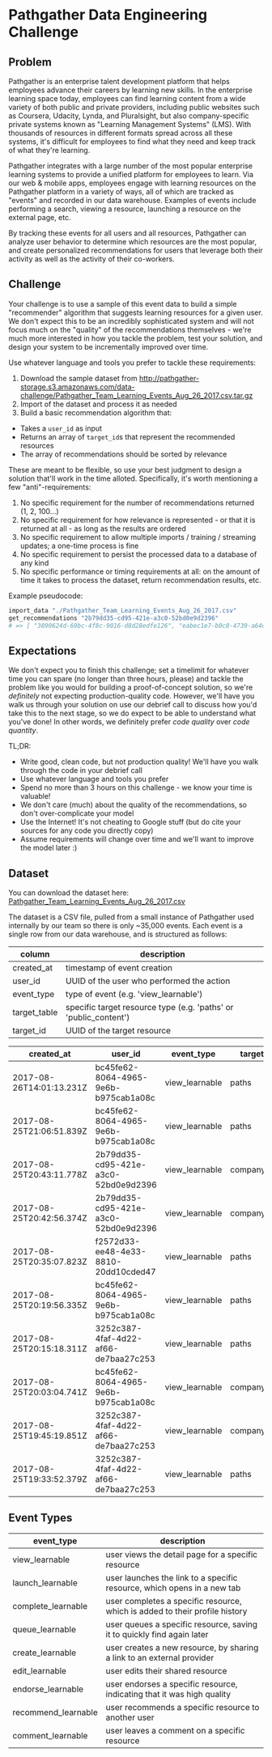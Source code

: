 # Pathgather Data Engineering Challenge

## Problem
Pathgather is an enterprise talent development platform that helps employees advance their careers by learning new skills. In the enterprise learning space today, employees can find learning content from a wide variety of both public and private providers, including public websites such as Coursera, Udacity, Lynda, and Pluralsight, but also company-specific private systems known as "Learning Management Systems" (LMS). With thousands of resources in different formats spread across all these systems, it's difficult for employees to find what they need and keep track of what they're learning.

Pathgather integrates with a large number of the most popular enterprise learning systems to provide a unified platform for employees to learn. Via our web & mobile apps, employees engage with learning resources on the Pathgather platform in a variety of ways, all of which are tracked as "events" and recorded in our data warehouse. Examples of events include performing a search, viewing a resource, launching a resource on the external page, etc.

By tracking these events for all users and all resources, Pathgather can analyze user behavior to determine which resources are the most popular, and create personalized recommendations for users that leverage both their activity as well as the activity of their co-workers.

## Challenge
Your challenge is to use a sample of this event data to build a simple "recommender" algorithm that suggests learning resources for a given user. We don't expect this to be an incredibly sophisticated system and will not focus much on the "quality" of the recommendations themselves - we're much more interested in how you tackle the problem, test your solution, and design your system to be incrementally improved over time.

Use whatever language and tools you prefer to tackle these requirements:
1. Download the sample dataset from http://pathgather-storage.s3.amazonaws.com/data-challenge/Pathgather_Team_Learning_Events_Aug_26_2017.csv.tar.gz
2. Import of the dataset and process it as needed
3. Build a basic recommendation algorithm that:
*  Takes a `user_id` as input
*  Returns an array of `target_id`s that represent the recommended resources
*  The array of recommendations should be sorted by relevance

These are meant to be flexible, so use your best judgment to design a solution that'll work in the time alloted. Specifically, it's worth mentioning a few "anti"-requirements:
1. No specific requirement for the number of recommendations returned (1, 2, 100...)
2. No specific requirement for how relevance is represented - or that it is returned at all - as long as the results are ordered
3. No specific requirement to allow multiple imports / training / streaming updates; a one-time process is fine
4. No specific requirement to persist the processed data to a database of any kind
5. No specific performance or timing requirements at all: on the amount of time it takes to process the dataset, return recommendation results, etc.

Example pseudocode:
```ruby
import_data "./Pathgather_Team_Learning_Events_Aug_26_2017.csv"
get_recommendations "2b79dd35-cd95-421e-a3c0-52bd0e9d2396"
# => [ "3890624d-69bc-4f8c-9016-d8d28edfe126", "eabec1e7-b0c0-4739-a64d-8c1bb5f82c7b", "c23db441-1be7-4772-8faa-9392741bf95a" ]
```

## Expectations
We don't expect you to finish this challenge; set a timelimit for whatever time you can spare (no longer than three hours, please) and tackle the problem like you would for building a proof-of-concept solution, so we're *definitely* not expecting production-quality code. However, we'll have you walk us through your solution on use our debrief call to discuss how you'd take this to the next stage, so we do expect to be able to understand what you've done! In other words, we definitely prefer *code quality* over *code quantity*.

TL;DR:
* Write good, clean code, but not production quality! We'll have you walk through the code in your debrief call
* Use whatever language and tools you prefer
* Spend no more than 3 hours on this challenge - we know your time is valuable!
* We don't care (much) about the quality of the recommendations, so don't over-complicate your model
* Use the Internet! It's not cheating to Google stuff (but do cite your sources for any code you directly copy)
* Assume requirements will change over time and we'll want to improve the model later :)

## Dataset
You can download the dataset here: [Pathgather_Team_Learning_Events_Aug_26_2017.csv](http://pathgather-storage.s3.amazonaws.com/data-challenge/Pathgather_Team_Learning_Events_Aug_26_2017.csv.tar.gz)

The dataset is a CSV file, pulled from a small instance of Pathgather used internally by our team so
there is only ~35,000 events. Each event is a single row from our data warehouse, and is structured
as follows:

column|description
-|-
created_at|timestamp of event creation
user_id|UUID of the user who performed the action
event_type|type of event (e.g. 'view_learnable')
target_table|specific target resource type (e.g. 'paths' or 'public_content')
target_id|UUID of the target resource

created_at|user_id|event_type|target_table|target_id
-|-|-|-|-
2017-08-26T14:01:13.231Z|bc45fe62-8064-4965-9e6b-b975cab1a08c|view_learnable|paths|31ae894c-f13a-48eb-ad33-cdd7f539b555
2017-08-25T21:06:51.839Z|bc45fe62-8064-4965-9e6b-b975cab1a08c|view_learnable|paths|31ae894c-f13a-48eb-ad33-cdd7f539b555
2017-08-25T20:43:11.778Z|2b79dd35-cd95-421e-a3c0-52bd0e9d2396|view_learnable|company_content|3bb3f861-7c49-4d1f-a430-3b0bb1463b1f
2017-08-25T20:42:56.374Z|2b79dd35-cd95-421e-a3c0-52bd0e9d2396|view_learnable|company_content|3bb3f861-7c49-4d1f-a430-3b0bb1463b1f
2017-08-25T20:35:07.823Z|f2572d33-ee48-4e33-8810-20dd10cded47|view_learnable|paths|ecb40d70-4c4b-4c2c-913a-432daa85d372
2017-08-25T20:19:56.335Z|bc45fe62-8064-4965-9e6b-b975cab1a08c|view_learnable|paths|f3c8ad2f-20fc-4198-ba30-824db8d6bb2d
2017-08-25T20:15:18.311Z|3252c387-4faf-4d22-af66-de7baa27c253|view_learnable|paths|f130b78e-a302-43fb-9560-b36d33dae9de
2017-08-25T20:03:04.741Z|bc45fe62-8064-4965-9e6b-b975cab1a08c|view_learnable|company_content|4b32e642-02c2-4021-85eb-df2e9bb32954
2017-08-25T19:45:19.851Z|3252c387-4faf-4d22-af66-de7baa27c253|view_learnable|company_content|2b311e7f-6e0c-4f7a-ab70-72a5a54392aa
2017-08-25T19:33:52.379Z|3252c387-4faf-4d22-af66-de7baa27c253|view_learnable|paths|c64e8fad-3b19-41a5-b1f5-43d50ce28368

## Event Types
event_type | description
-|-
view_learnable | user views the detail page for a specific resource
launch_learnable | user launches the link to a specific resource, which opens in a new tab
complete_learnable | user completes a specific resource, which is added to their profile history
queue_learnable | user queues a specific resource, saving it to quickly find again later
create_learnable | user creates a new resource, by sharing a link to an external provider
edit_learnable | user edits their shared resource
endorse_learnable | user endorses a specific resource, indicating that it was high quality
recommend_learnable | user recommends a specific resource to another user
comment_learnable | user leaves a comment on a specific resource
